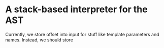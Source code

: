 # A stack-based interpreter for the AST

Currently, we store offset into input for stuff like template parameters and
names. Instead, we should store